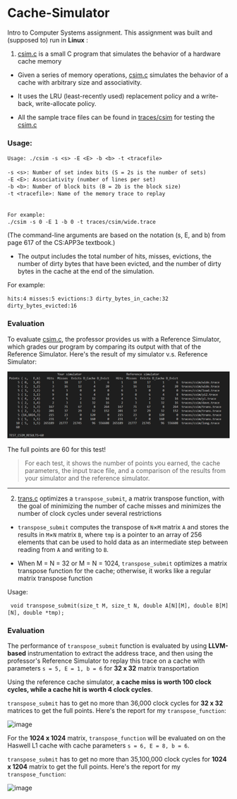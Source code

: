 # Cache-Simulator
Intro to Computer Systems assignment. This assignment was built and (supposed to) run in **Linux**  :

1. [csim.c](csim.c) is a small C program that simulates the behavior of a hardware cache memory


*  Given a series of memory operations, [csim.c](csim.c) simulates the behavior of a cache with arbitrary size and associativity. 



*  It uses the LRU (least-recently used) replacement policy and a write-back, write-allocate policy.

* All the sample trace files can be found in [traces/csim](traces/csim) for testing the [csim.c](csim.c)


### Usage:


```
Usage: ./csim -s <s> -E <E> -b <b> -t <tracefile>

-s <s>: Number of set index bits (S = 2s is the number of sets) 
-E <E>: Associativity (number of lines per set) 
-b <b>: Number of block bits (B = 2b is the block size) 
-t <tracefile>: Name of the memory trace to replay


For example:
./csim -s 0 -E 1 -b 0 -t traces/csim/wide.trace
```
(The command-line arguments are based on the notation (s, E, and b) from page 617 of the CS:APP3e textbook.)

* The output includes the total number of hits, misses, evictions, the number of dirty bytes that have been evicted, and the number of dirty bytes in the cache at the end of the simulation.

For example:

```
hits:4 misses:5 evictions:3 dirty_bytes_in_cache:32 dirty_bytes_evicted:16
```
### Evaluation
To evaluate [csim.c](csim.c), the professor provides us with a Reference Simulator, which grades our program by comparing its output with that of the Reference Simulator. Here's the result of my simulator v.s. Reference Simulator:
<p>
 <img src="Evaluation.png" />
</p>
The full points are 60 for this test!

> For each test, it shows the number of points you earned, the cache parameters, the input trace file, and a comparison of the results from your simulator and the reference simulator.



---
2. [trans.c](trans.c) optimizes a `transpose_submit`, a matrix transpose function, with the goal of minimizing the number of cache misses and minimizes the number of clock cycles under several restrictions

* `transpose_submit` computes the transpose of `N`×`M` matrix `A` and stores the results in `M`×`N` matrix `B`, where `tmp` is a pointer to an array of 256 elements that can be used to hold data as an intermediate step between reading from `A` and writing to `B`.



* When M = N = 32 or M = N = 1024, `transpose_submit` optimizes a matrix transpose function for the cache; otherwise, it works like a regular matrix transpose function



Usage:


```
 void transpose_submit(size_t M, size_t N, double A[N][M], double B[M][N], double *tmp);
```
### Evaluation
The performance of `transpose_submit` function is evaluated by
using **LLVM-based** instrumentation to extract the address trace, and then using the professor's Reference Simulator to replay this trace on a cache with parameters 
```s = 5, E = 1, b = 6``` for **32 x 32** matrix transportation

Using the reference cache simulator, **a cache miss is worth 100 clock cycles, while a cache hit is worth 4 clock cycles**.


`transpose_submit` has to get no more than 36,000 clock cycles for **32 x 32** matrices to get the full points. Here's the report for my `transpose_function`:


![image](https://user-images.githubusercontent.com/84282744/187273418-a073490f-9923-4612-9a4a-36150812deea.png)


For the **1024 x 1024** matrix, `transpose_function` will be evaluated on on the Haswell L1 cache with cache parameters ```s = 6, E = 8, b = 6```.  

`transpose_submit` has to get no more than 35,100,000 clock cycles for **1024 x 1204** matrix to get the full points. Here's the report for my `transpose_function`:


![image](https://user-images.githubusercontent.com/84282744/187274550-27b964e1-c6d9-4f63-b8f2-be89e0199ea7.png)






